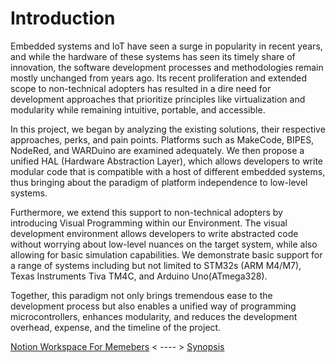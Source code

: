 # Introduction
Embedded systems and IoT have seen a surge in popularity in recent years, and while the hardware of these systems has seen its timely share of innovation, the software development processes and methodologies remain mostly unchanged from years ago. Its recent proliferation and extended scope to non-technical adopters has resulted in a dire need for development approaches that prioritize principles like virtualization and modularity while remaining intuitive, portable, and accessible.

In this project, we began by analyzing the existing solutions, their respective approaches, perks, and pain points. Platforms such as MakeCode, BIPES, NodeRed, and WARDuino are examined adequately. We then propose a unified HAL (Hardware Abstraction Layer), which allows developers to write modular code that is compatible with a host of different embedded systems, thus bringing about the paradigm of platform independence to low-level systems.

Furthermore, we extend this support to non-technical adopters by introducing Visual Programming within our Environment. The visual development environment allows developers to write abstracted code without worrying about low-level nuances on the target system, while also allowing for basic simulation capabilities. We demonstrate basic support for a range of systems including but not limited to STM32s (ARM M4/M7), Texas Instruments Tiva TM4C, and Arduino Uno(ATmega328).

Together, this paradigm not only brings tremendous ease to the development process but also enables a unified way of programming microcontrollers, enhances modularity, and reduces the development overhead, expense, and the timeline of the project.

[Notion Workspace For Memebers](https://www.notion.so/scientia72/Engineering-Project-bdae46d7bd3143a0858e0b9df356d530)
< ---- >  [Synopsis](https://scientia72.notion.site/Project-Synopsis-a18ff4b38e0e40e5b9cfaf3dd44d1fb6)
